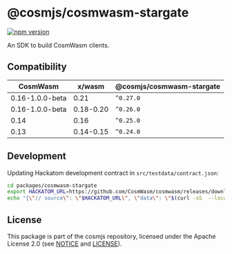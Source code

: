 # @cosmjs/cosmwasm-stargate

[![npm version](https://img.shields.io/npm/v/@cosmjs/cosmwasm-stargate.svg)](https://www.npmjs.com/package/@cosmjs/cosmwasm-stargate)

An SDK to build CosmWasm clients.

## Compatibility

| CosmWasm        | x/wasm    | @cosmjs/cosmwasm-stargate |
| --------------- | --------- | ------------------------- |
| 0.16-1.0.0-beta | 0.21      | `^0.27.0`                 |
| 0.16-1.0.0-beta | 0.18-0.20 | `^0.26.0`                 |
| 0.14            | 0.16      | `^0.25.0`                 |
| 0.13            | 0.14-0.15 | `^0.24.0`                 |

## Development

Updating Hackatom development contract in `src/testdata/contract.json`:

```sh
cd packages/cosmwasm-stargate
export HACKATOM_URL=https://github.com/CosmWasm/cosmwasm/releases/download/v1.0.0-beta/hackatom.wasm
echo "{\"// source\": \"$HACKATOM_URL\", \"data\": \"$(curl -sS  --location $HACKATOM_URL | base64 | tr -d '[:space:]')\" }" | jq > src/testdata/contract.json
```

## License

This package is part of the cosmjs repository, licensed under the Apache License
2.0 (see [NOTICE](https://github.com/cosmos/cosmjs/blob/main/NOTICE) and
[LICENSE](https://github.com/cosmos/cosmjs/blob/main/LICENSE)).
